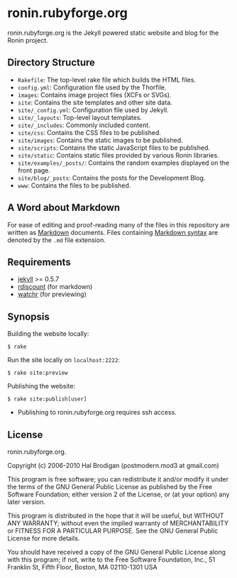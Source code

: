 ronin.rubyforge.org
===================

ronin.rubyforge.org is the Jekyll powered static website and blog for the
Ronin project.

Directory Structure
-------------------

* `Rakefile`: The top-level rake file which builds the HTML files.
* `config.yml`: Configuration file used by the Thorfile.
* `images`: Contains image project files (XCFs or SVGs).
* `site`: Contains the site templates and other site data.
* `site/_config.yml`: Configuration file used by Jekyll.
* `site/_layouts`: Top-level layout templates.
* `site/_includes`: Commonly included content.
* `site/css`: Contains the CSS files to be published.
* `site/images`: Contains the static images to be published.
* `site/scripts`: Contains the static JavaScript files to be published.
* `site/static`: Contains static files provided by various Ronin libraries.
* `site/examples/_posts/`: Contains the random examples displayed on the
  front page.
* `site/blog/_posts`: Contains the posts for the Development Blog.
* `www`: Contains the files to be published.

A Word about Markdown
---------------------

For ease of editing and proof-reading many of the files in this repository
are written as [Markdown](http://en.wikipedia.org/wiki/Markdown) documents.
Files containing [Markdown syntax](http://en.wikipedia.org/wiki/Markdown#Syntax_examples)
are denoted by the `.md` file extension.

Requirements
------------

* [jekyll](http://github.com/mojombo/jekyll) >= 0.5.7
* [rdiscount](http://github.com/rtomayko/rdiscount) (for markdown)
* [watchr](http://github.com/mynyml/watchr/) (for previewing)

Synopsis
--------

Building the website locally:

    $ rake

Run the site locally on `localhost:2222`:

    $ rake site:preview

Publishing the website:

    $ rake site:publish[user]

* Publishing to ronin.rubyforge.org requires ssh access.

License
-------

ronin.rubyforge.org.

Copyright (c) 2006-2010 Hal Brodigan (postmodern.mod3 at gmail.com)

This program is free software; you can redistribute it and/or modify
it under the terms of the GNU General Public License as published by
the Free Software Foundation; either version 2 of the License, or
(at your option) any later version.

This program is distributed in the hope that it will be useful,
but WITHOUT ANY WARRANTY; without even the implied warranty of
MERCHANTABILITY or FITNESS FOR A PARTICULAR PURPOSE.  See the
GNU General Public License for more details.

You should have received a copy of the GNU General Public License
along with this program; if not, write to the Free Software
Foundation, Inc., 51 Franklin St, Fifth Floor, Boston, MA  02110-1301  USA
